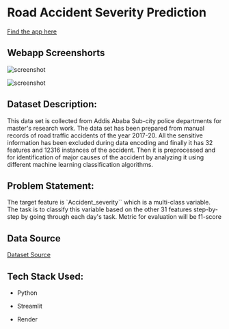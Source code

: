 # Road Accident Severity Prediction

[Find the app here](https://road-safety-prediction-app.onrender.com)

## Webapp Screenshorts

![screenshot](https://github.com/gbiamgaurav/tmlc-road-accident-severity/assets/81230208/90bc9814-46ca-411e-9118-4b29409d382e)

![screenshot](https://github.com/gbiamgaurav/tmlc-road-accident-severity/assets/81230208/81d142bb-aafd-4926-a283-b1f159045ef2)


## Dataset Description:

This data set is collected from Addis Ababa Sub-city police departments for master's research work. The data set has been prepared from manual records of road traffic accidents of the year 2017-20. All the sensitive information has been excluded during data encoding and finally it has 32 features and 12316 instances of the accident. Then it is preprocessed and for identification of major causes of the accident by analyzing it using different machine learning classification algorithms. 

## Problem Statement:

The target feature is `Accident_severity`` which is a multi-class variable. The task is to classify this variable based on the other 31 features step-by-step by going through each day's task. Metric for evaluation will be f1-score


## Data Source 

[Dataset Source](https://dans.knaw.nl/nl/data-diensten/narcis/)

## Tech Stack Used:
* Python
  
* Streamlit
  
* Render
